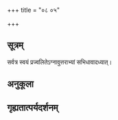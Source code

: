 +++
title = "०८ ०५"

+++
## सूत्रम्
सर्वत्र स्वयं प्रज्वलितेऽग्नावुत्तराभ्यां सभिधावादध्यात्।
## अनुकूला

## गृह्यतात्पर्यदर्शनम्

